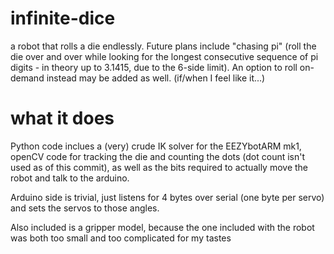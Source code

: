 # infinite-dice
a robot that rolls a die endlessly. Future plans include "chasing pi" (roll the die over and over while looking for the longest consecutive sequence of pi digits - in theory up to 3.1415, due to the 6-side limit). An option to roll on-demand instead may be added as well. (if/when I feel like it...)

# what it does
Python code inclues a (very) crude IK solver for the EEZYbotARM mk1, openCV code for tracking the die and counting the dots (dot count isn't used as of this commit), as well as the bits required to actually move the robot and talk to the arduino. 

Arduino side is trivial, just listens for 4 bytes over serial (one byte per servo) and sets the servos to those angles. 

Also included is a gripper model, because the one included with the robot was both too small and too complicated for my tastes
